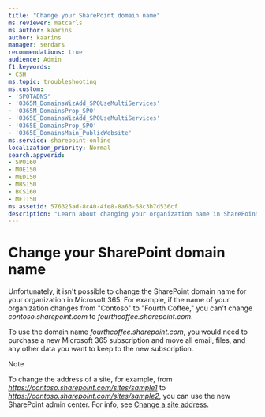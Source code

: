 ```yaml
---
title: "Change your SharePoint domain name"
ms.reviewer: matcarls
ms.author: kaarins
author: kaarins
manager: serdars
recommendations: true
audience: Admin
f1.keywords:
- CSH
ms.topic: troubleshooting
ms.custom:
- 'SPOTADNS'
- 'O365M_DomainsWizAdd_SPOUseMultiServices'
- 'O365M_DomainsProp_SPO'
- 'O365E_DomainsWizAdd_SPOUseMultiServices'
- 'O365E_DomainsProp_SPO'
- 'O365E_DomainsMain_PublicWebsite'
ms.service: sharepoint-online
localization_priority: Normal
search.appverid:
- SPO160
- MOE150
- MED150
- MBS150
- BCS160
- MET150
ms.assetid: 576325ad-8c40-4fe8-8a63-68c3b7d536cf
description: "Learn about changing your organization name in SharePoint URLs"
---
```


# Change your SharePoint domain name

Unfortunately, it isn't possible to change the SharePoint domain name for your organization in Microsoft 365. For example, if the name of your organization changes from "Contoso" to "Fourth Coffee," you can't change  *contoso.sharepoint.com*  to  *fourthcoffee.sharepoint.com*.
  
To use the domain name  *fourthcoffee.sharepoint.com*, you would need to purchase a new Microsoft 365 subscription and move all email, files, and any other data you want to keep to the new subscription.
  
> [!NOTE]
> To change the address of a site, for example, from *https://contoso.sharepoint.com/sites/sample1* to  *https://contoso.sharepoint.com/sites/sample2*, you can use the new SharePoint admin center. For info, see [Change a site address](change-site-address.md).
